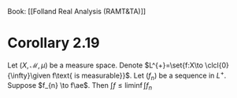 Book: [[Folland Real Analysis (RAMT&TA)]]
# Corollary 2.19
Let $(X,\mathcal{M},\mu)$ be a measure space.
Denote $L^{+}=\set{f:X\to \clcl{0}{\infty}\given f\text{ is measurable}}$.
Let $(f_{n})$ be a sequence in $L^{+}$.
Suppose $f_{n} \to f\ae$.
Then $\displaystyle\int f\leq\liminf \int f_{n}$